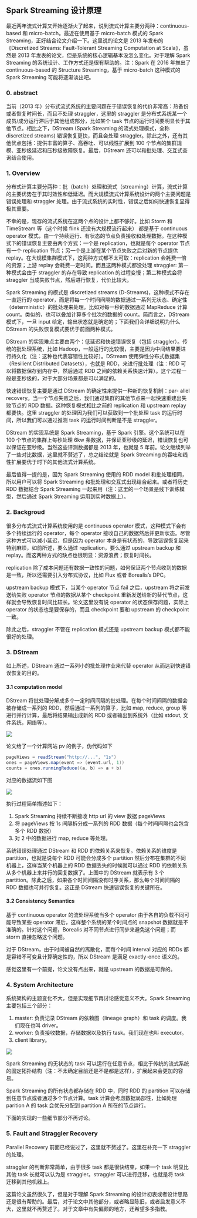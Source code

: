 ## Spark Streaming 设计原理

最近两年流式计算又开始逐渐火了起来，说到流式计算主要分两种：continuous-based 和 micro-batch。最近在使用基于 micro-batch 模式的 Spark Streaming，正好结合论文介绍一下。这里说的论文是 2013 年发布的 《Discretized Streams: Fault-Tolerant Streaming Computation at Scala》，虽然是 2013 年发表的论文，但是系统的核心逻辑基本没怎么变化。对于理解 Spark Streaming 的系统设计、工作方式还是很有帮助的。注：Spark 在 2016 年推出了 continuous-based 的 Structure Streaming，基于 micro-batch 这种模式的 Spark Streaming 可能将逐渐淡出吧。

### 0. abstract

当前（2013 年）分布式流式系统的主要问题在于错误恢复的代价非常高：热备份或者恢复时间长，而且不处理 straggler，这里的 straggler 是分布式系统某一个成员/成分运行滞后于其他组成部分，比如某个 task 节点的运行时间要明显长于其他节点。相比之下，DStream (Spark Streaming 的流式处理模式，全称 discretized streams) 错误恢复更快，而且会处理 straggler。除此之外，还有其他优点包括：提供丰富的算子、高吞吐、可以线性扩展到 100 个节点的集群规模、亚秒级延迟和压秒级故障恢复。最后，DStream 还可以和批处理、交互式查询结合使用。

### 1. Overview

分布式计算主要分两种：批（batch）处理和流式（streaming）计算，流式计算的主要优势在于其时效性和低延迟。而大规模流式计算系统设计的两个主要问题是错误处理和 straggler 处理。由于流式系统的实时性，错误之后如何快速恢复显得极其重要。

不幸的是，现存的流式系统在这两个点的设计上都不够好。比如 Storm 和 TimeStream 等（这个时候 flink 还没有大规模流行起来） 都是基于 continuous operator 模式，由一个持续运行、有状态的节点负责接收和处理数据。在这种模式下的错误恢复主要由两个方式：一个是 replication，也就是每个 operator 节点有一个 replication 节点；另一个是上游在某个节点失败之后对新的节点提供 replay。在大规模集群模式下，这两种方式都不太可取：replication 会耗费一倍的资源；上游 replay 会耗费一定时间。而且这两种模式都没处理 straggler: 第一种模式会由于 straggler 的存在导致 replication 的过程变慢；第二种模式会将 straggler 当成失败节点，然后进行恢复，代价比较大。

Spark Streaming 的模式是 discretized streams (D-Streams)，这种模式不存在一直运行的 operator，而是将每一个时间间隔的数据通过一系列无状态、确定性（deterministic）的批处理来处理。比如对每一秒的数据通过 MapReduce 计算 count。类似的，也可以叠加计算多个批次的数据的 count。简而言之，DStream 模式下，一旦 input 给定，输出状态就是确定的；下面我们会详细说明为什么 DStream 的失败恢复模式要优于前面两种模式。

DStream 的实现难点主要由两个：低延迟和快速错误恢复（包括 straggler）。传统的批处理系统，比如 Hadoop，一般运行的比较慢，主要是因为中间结果要进行持久化（注：这种也代表容错性比较好）。DStream 使用弹性分布式数据集（Resilient Distributed Datasets），也就是 RDD，来进行批处理（注：RDD 可以将数据保存到内存中，然后通过 RDD 之间的依赖关系快速计算）。这个过程一般是亚秒级的，对于大部分场景都是可以满足的。

快速错误恢复主要是通过 DStream 的确定性来提供一种新的恢复机制：par-
allel recovery。当一个节点失败之后，我们通过集群的其他节点来一起快速重建出失败节点的 RDD 数据。这种恢复模式相比之前的 replication 和 upstream replay 都要快。这里 straggler 的处理因为我们可以获取到一个批处理 task 的运行时间，所以我们可以通过推测 task 的运行时间判断是不是 straggler。

DStream 的实现系统是 Spark Streaming，基于 Spark 引擎。这个系统可以在 100 个节点的集群上每秒处理 6kw 条数据，并保证亚秒级的延迟，错误恢复也可以保证在亚秒级。当然这些评测数据都是 2013 年，也就是 5 年前。论文继续列举了一些对比数据，这里就不赘述了，总之结论就是 Spark Streaming 的吞吐和线性扩展要优于时下的其他流式计算系统。

最后值得一提的是，因为 Spark Streaming 使用的 RDD model 和批处理相同，所以用户可以将 Spark Streaming 和批处理和交互式出现结合起来。或者将历史 RDD 数据结合 Spark Streaming 一起来用（注：这里的一个场景是线下训练模型，然后通过 Spark Streaming 运用到实时数据上）。

### 2. Backgroud

很多分布式流式计算系统使用的是 continuous operator 模式，这种模式下会有多个持续运行的 operator，每个 operator 接收自己的数据然后并更新状态。尽管这种方式可以减小延迟，但是因为 operator 本身是有状态的，导致错误恢复起来特别麻烦，如前所述，要么通过 replication，要么通过 upstream backup 和 replay。而这两种方式的缺点也很明显：资源浪费；恢复时间长。

replication 除了成本问题还有数据一致性的问题，如何保证两个节点收到的数据是一致，所以还需要引入分布式协议，比如 Flux 或者 Borealis’s DPC。

upstream backup 模式下，当某个 operator 节点 fail 之后，upstream 将之前发送给失败 operator 节点的数据从某个 checkpoint 重新发送给新的替代节点，这样就会导致恢复时间比较长。论文这里没有说 operator 的状态保存问题，实际上 operator 的状态也是要保存的，而且 checkpoint 要和 upstream 的 checkpoint 一致。

除此之后，straggler 不管在 replication 模式还是 upstream backup 模式都不能很好的处理。

### 3. DStream

如上所述，DStream 通过一系列小的批处理作业来代替 operator 从而达到快速错误恢复的目的。

#### 3.1 computation model

DStream 将批处理分解成多个一定时间间隔的批处理。在每个时间间隔的数据会被存储成一系列的 RDD，然后通过一系列的算子，比如 map, reduce, group 等进行并行计算，最后将结果输出成新的 RDD 或者输出到系统外（比如 stdout, 文件系统，网络等）。

![](./streaming-flow.png)

论文给了一个计算网站 pv 的例子，伪代码如下

```scala
pageViews = readStream("http://...", "1s")
ones = pageViews.map(event => (event.url, 1))
counts = ones.runningReduce((a, b) => a + b)
```

对应的数据流如下图

![](./spark-streaming-1.jpg)

执行过程简单描述如下：

1. Spark Streaming 持续不断接收 http url 的 view 数据 pageViews
2. 将 pageViews 按 1s 间隔拆分成一系列的 RDD 数据（每个时间间隔也会包含多个 RDD 数据）
3. 对 2 中的数据进行 map, reduce 等处理。

系统错误处理通过 DStream 和 RDD 的依赖关系来恢复。依赖关系的维度是 partition，也就是说每个 RDD 可能会分成多个 partition 然后分布在集群的不同机器上，这样当某个机器上的 RDD 数据丢失的时候就可以通过 RDD 的依赖关系从多个机器上来并行的回复数据了。上图中的 DStream 就表示有 3 个 partition。除此之后，如果各个时间间隔没有时序关系，那么每个时间间隔的 RDD 数据也可并行恢复。这正是 DStream 快速错误恢复的关键所在。

#### 3.2 Consistency Semantics

基于 continuous operator 的流处理系统当多个 operator 由于各自的负载不同可能导致某些 operator 滞后，这样整个系统的某个时间点的 snapshot 数据就是不准确的。针对这个问题，Borealis 对不同节点进行同步来避免这个问题；而 storm 直接忽略这个问题。

对于 DStream，由于时间被自然的离散化，而每个时间 interval 对应的 RDDs 都是容错不可变且计算确定性的，所以 DStream 是满足 exactly-once 语义的。

感觉这里有一个前提，论文没有点出来，就是 upstream 的数据是可靠的。

### 4. System Architecture

系统架构的主题变化不大，但是实现细节再讨论感觉意义不大。Spark Streaming 主要包括三个部分：

1. master: 负责记录 DStream 的依赖图（lineage graph）和 task 的调度。我们现在也叫 driver。
2. worker: 负责接收数据，存储数据以及执行 task。我们现在也叫 executor。
3. client library。

![](./spark-streaming-2.jpg)

Spark Streaming 的无状态的 task 可以运行在任意节点，相比于传统的流式系统的固定拓扑结构（注：不太确定目前还是不是都是这样），扩展起来会更加的容易。

Spark Streaming 的所有状态都存储在 RDD 中，同时 RDD 的 partition 可以存储到任意节点或者通过多个节点计算。task 计算会考虑数据局部性，比如处理 parition A 的 task 会优先分配到 partition A 所在的节点运行。

下面的实现的一些细节部分不再讨论。

### 5. Fault and Straggler Recovery

Parallel Recovery 前面已经说过了，这里就不赘述了。这里在补充一下 straggler 的处理。

straggler 的判断非常简单，由于很多 task 都是很快结束，如果一个 task 明显比其他 task 长就可以认为是 straggler。straggler 可以进行迁移，也就是将 task 迁移到其他机器上。

这篇论文虽然很久了，但是对于理解 Spark Streaming 的设计初衷或者设计思路还是很有帮助的。最后，对于论文中其他部分，或者略显陈旧，或者启发意义不大，这里就不再赘述了。对于文章中有失偏颇的地方，还希望多多指教。